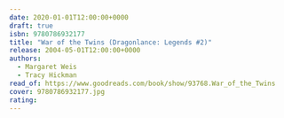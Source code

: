 ```yaml
---
date: 2020-01-01T12:00:00+0000
draft: true
isbn: 9780786932177
title: "War of the Twins (Dragonlance: Legends #2)"
release: 2004-05-01T12:00:00+0000
authors:
  - Margaret Weis
  - Tracy Hickman
read_of: https://www.goodreads.com/book/show/93768.War_of_the_Twins
cover: 9780786932177.jpg
rating:
---
```

